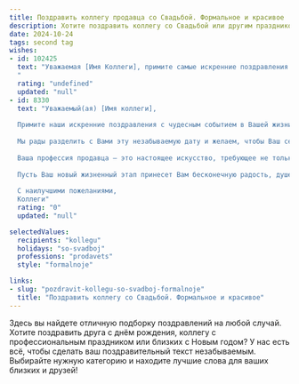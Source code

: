 ```yaml
---
title: Поздравить коллегу продавца со Свадьбой. Формальное и красивое
description: Хотите поздравить коллегу со Свадьбой или другим праздником? Наш ИИ создаст незабываемое поздравление, а вы обязательно выделитесь среди других.  
date: 2024-10-24
tags: second tag
wishes:
- id: 102425
  text: "Уважаемая [Имя Коллеги], примите самые искренние поздравления с этим замечательным событием – свадьбой! Желаем Вам и Вашему супругу/супруге крепкой любви, семейного счастья, взаимопонимания и благополучия. Пусть ваш совместный путь будет наполнен радостью, теплом и уютом.  Счастья вам и долгой, счастливой семейной жизни!
  "
  rating: "undefined"
  updated: "null"
- id: 8330
  text: "Уважаемый(ая) [Имя коллеги],
  
  Примите наши искренние поздравления с чудесным событием в Вашей жизни – Днем свадьбы!
  
  Мы рады разделить с Вами эту незабываемую дату и желаем, чтобы Ваш семейный союз был крепким, счастливым и наполненным взаимной любовью и поддержкой. Пусть в Вашем доме всегда царят гармония, благополучие и звонкий детский смех.
  
  Ваша профессия продавца – это настоящее искусство, требующее не только профессионализма, но и чуткости к людям. Мы уверены, что эти качества помогут Вам создать прекрасную атмосферу в Вашей семье.
  
  Пусть Ваш новый жизненный этап принесет Вам бесконечную радость, душевный покой и исполнение самых заветных желаний. Храните свою любовь и пусть она будет Вашей незыблемой основой.
  
  С наилучшими пожеланиями,
  Коллеги"
  rating: "0"
  updated: "null"

selectedValues:
  recipients: "kollegu"
  holidays: "so-svadboj"
  professions: "prodavets"
  style: "formalnoje"

links:
- slug: "pozdravit-kollegu-so-svadboj-formalnoje"
  title: "Поздравить коллегу со Свадьбой. Формальное и красивое"
---
```


Здесь вы найдете отличную подборку поздравлений на любой случай. 
Хотите поздравить друга с днём рождения, коллегу с профессиональным праздником или близких с Новым годом? У нас есть всё, чтобы сделать ваш поздравительный текст незабываемым. Выбирайте нужную категорию и находите лучшие слова для ваших близких и друзей!
